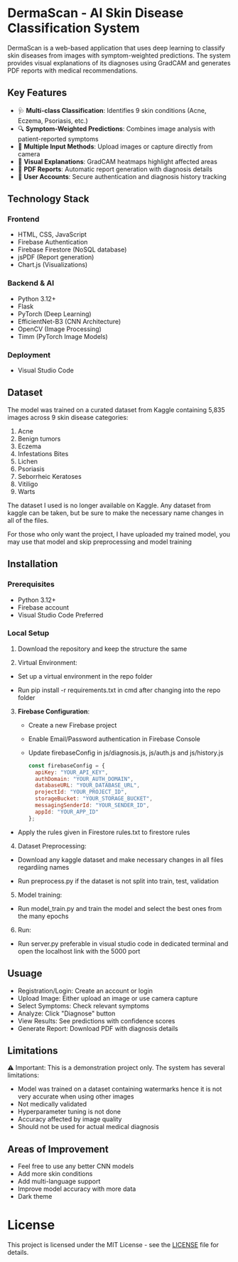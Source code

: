 # DermaScan - AI Skin Disease Classification System

DermaScan is a web-based application that uses deep learning to classify skin diseases from images with symptom-weighted predictions. The system provides visual explanations of its diagnoses using GradCAM and generates PDF reports with medical recommendations.

## Key Features

- 🩺 **Multi-class Classification**: Identifies 9 skin conditions (Acne, Eczema, Psoriasis, etc.)
- 🔍 **Symptom-Weighted Predictions**: Combines image analysis with patient-reported symptoms
- 📸 **Multiple Input Methods**: Upload images or capture directly from camera
- 🎨 **Visual Explanations**: GradCAM heatmaps highlight affected areas
- 📄 **PDF Reports**: Automatic report generation with diagnosis details
- 🔐 **User Accounts**: Secure authentication and diagnosis history tracking

## Technology Stack

### Frontend
- HTML, CSS, JavaScript
- Firebase Authentication
- Firebase Firestore (NoSQL database)
- jsPDF (Report generation)
- Chart.js (Visualizations)

### Backend & AI
- Python 3.12+
- Flask
- PyTorch (Deep Learning)
- EfficientNet-B3 (CNN Architecture)
- OpenCV (Image Processing)
- Timm (PyTorch Image Models)

### Deployment
- Visual Studio Code

## Dataset

The model was trained on a curated dataset from Kaggle containing 5,835 images across 9 skin disease categories:

1. Acne
2. Benign tumors
3. Eczema
4. Infestations Bites
5. Lichen
6. Psoriasis
7. Seborrheic Keratoses
8. Vitiligo
9. Warts

The dataset I used is no longer available on Kaggle. Any dataset from kaggle can be taken, but be sure to make the necessary name changes in all of the files.

For those who only want the project, I have uploaded my trained model, you may use that model and skip preprocessing and model training

## Installation

### Prerequisites
- Python 3.12+
- Firebase account
- Visual Studio Code Preferred

### Local Setup

1. Download the repository and keep the structure the same

2. Virtual Environment:

  - Set up a virtual environment in the repo folder 

  - Run pip install -r requirements.txt in cmd after changing into the repo folder

3. **Firebase Configuration**:
   - Create a new Firebase project
     
   - Enable Email/Password authentication in Firebase Console
     
   - Update firebaseConfig in js/diagnosis.js, js/auth.js and js/history.js
     ```javascript
     const firebaseConfig = {
       apiKey: "YOUR_API_KEY",
       authDomain: "YOUR_AUTH_DOMAIN",
       databaseURL: "YOUR_DATABASE_URL",
       projectId: "YOUR_PROJECT_ID",
       storageBucket: "YOUR_STORAGE_BUCKET",
       messagingSenderId: "YOUR_SENDER_ID",
       appId: "YOUR_APP_ID"
     };

  - Apply the rules given in Firestore rules.txt to firestore rules

4. Dataset Preprocessing:
  
  - Download any kaggle dataset and make necessary changes in all files regardiing names

  - Run preprocess.py if the dataset is not split into train, test, validation

5. Model training:

  - Run model_train.py and train the model and select the best ones from the many epochs

6. Run:

  - Run server.py preferable in visual studio code in dedicated terminal and open the localhost link with the 5000 port
   
## Usuage

- Registration/Login: Create an account or login
- Upload Image: Either upload an image or use camera capture
- Select Symptoms: Check relevant symptoms
- Analyze: Click "Diagnose" button
- View Results: See predictions with confidence scores
- Generate Report: Download PDF with diagnosis details

## Limitations

⚠️ Important: This is a demonstration project only. The system has several limitations:
- Model was trained on a dataset containing watermarks hence it is not very accurate when using other images
- Not medically validated
- Hyperparameter tuning is not done
- Accuracy affected by image quality
- Should not be used for actual medical diagnosis

## Areas of Improvement

- Feel free to use any better CNN models
- Add more skin conditions
- Add multi-language support
- Improve model accuracy with more data
- Dark theme

# License
This project is licensed under the MIT License - see the [LICENSE](LICENSE) file for details.
